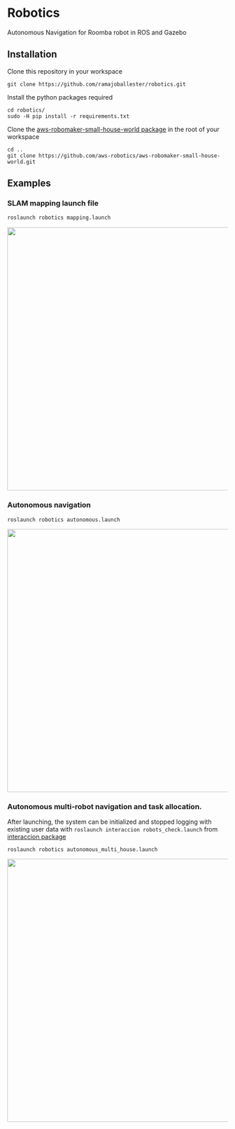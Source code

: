 # Robotics
Autonomous Navigation for Roomba robot in ROS and Gazebo

## Installation

Clone this repository in your workspace

```
git clone https://github.com/ramajoballester/robotics.git
```

Install the python packages required

```
cd robotics/
sudo -H pip install -r requirements.txt
```
Clone the [aws-robomaker-small-house-world package](https://github.com/aws-robotics/aws-robomaker-small-house-world) in the root of your workspace

```
cd ..
git clone https://github.com/aws-robotics/aws-robomaker-small-house-world.git
```


## Examples

### SLAM mapping launch file

``` bash
roslaunch robotics mapping.launch
```
<img src="https://github.com/ramajoballester/robotics/blob/main/images/mapping.png" width="600">

### Autonomous navigation

```
roslaunch robotics autonomous.launch
```

<img src="https://github.com/ramajoballester/robotics/blob/main/images/autonomous.png" width="600">

### Autonomous multi-robot navigation and task allocation.

After launching, the system can be initialized and stopped logging with existing user data with ```roslaunch interaccion robots_check.launch``` from [interaccion package](https://github.com/ramajoballester/interaccion)

```
roslaunch robotics autonomous_multi_house.launch
```

<img src="https://github.com/ramajoballester/robotics/blob/main/images/autonomous_multi.png" width="600">

